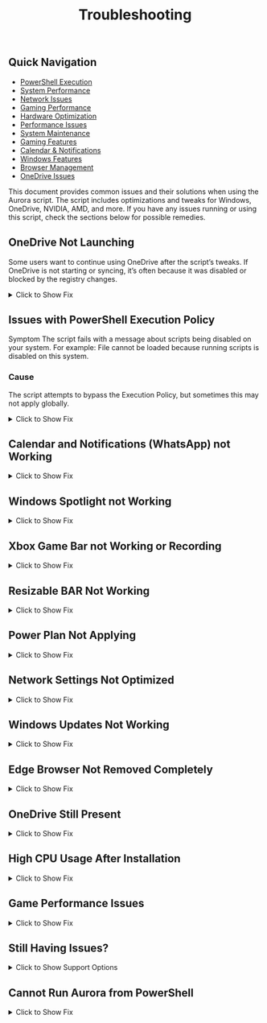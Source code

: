 
<p align="center">

<h1 align="center">Troubleshooting</h1>

<br>


## Quick Navigation
- [PowerShell Execution](#issues-with-powershell-execution-policy)
- [System Performance](#power-plan-not-applying)  
- [Network Issues](#network-settings-not-optimized)
- [Gaming Performance](#game-performance-issues)
- [Hardware Optimization](#resizable-bar-not-working)
- [Performance Issues](#high-cpu-usage-after-installation)
- [System Maintenance](#windows-updates-not-working)
- [Gaming Features](#xbox-game-bar-not-working-or-recording)
- [Calendar & Notifications](#calendar-and-notifications-whatsapp-not-working)
- [Windows Features](#windows-spotlight-not-working)
- [Browser Management](#edge-browser-not-removed-completely)
- [OneDrive Issues](#onedrive-not-launching)

This document provides common issues and their solutions when using the Aurora script. The script includes optimizations and tweaks for Windows, OneDrive, NVIDIA, AMD, and more. If you have any issues running or using this script, check the sections below for possible remedies.

## OneDrive Not Launching
Some users want to continue using OneDrive after the script’s tweaks. If OneDrive is not starting or syncing, it’s often because it was disabled or blocked by the registry changes.
<details>
<summary>Click to Show Fix</summary>
You need to Enable OneDrive and User Sync
Right-click on Start and open Windows PowerShell (or Terminal) as Admin.

Run:

```cmd
reg.exe add "HKLM\SOFTWARE\Policies\Microsoft\OneDrive" /v KFMBlockOptIn /t REG_DWORD /d 0 /f
reg.exe add "HKLM\SOFTWARE\Policies\Microsoft\Windows\OneDrive" /v DisableFileSyncNGSC /t REG_DWORD /d 0 /f
reg.exe add "HKEY_CURRENT_USER\SOFTWARE\Microsoft\Windows\CurrentVersion\Privacy" /v SettingSyncEnabled /t REG_DWORD /d 1 /f
```
Close PowerShell and restart your PC
</details>

##  Issues with PowerShell Execution Policy
Symptom
The script fails with a message about scripts being disabled on your system.
For example: File cannot be loaded because running scripts is disabled on this system.

### Cause
The script attempts to bypass the Execution Policy, but sometimes this may not apply globally.
<details>
<summary>Click to Show Fix</summary>
Fix
Open Windows PowerShell as Administrator.

Run:
```PowerShell
Set-ExecutionPolicy Bypass -Scope LocalMachine -Force
```
Close PowerShell and re-run the Aurora script as administrator.
</details>


## Calendar and Notifications (WhatsApp) not Working

<details>
<summary>Click to Show Fix</summary>

### You need to Enable the Calendar, Notifications and Background Apps 

1. Right-Click on Start and open Windows Powershell or Terminal as Admin.
2. Run the following commands:
    ```powershell
    reg.exe add "HKEY_CURRENT_USER\Software\Policies\Microsoft\Windows\Explorer" /v DisableNotificationCenter /t REG_DWORD /d 0 /f
    reg.exe add "HKEY_CURRENT_USER\Software\Microsoft\Windows\CurrentVersion\PushNotifications" /v ToastEnabled /t REG_DWORD /d 1 /f
    reg.exe add "HKEY_CURRENT_USER\SOFTWARE\Microsoft\Windows\CurrentVersion\BackgroundAccessApplications" /v GlobalUserDisabled /t REG_DWORD /d 0 /f
    ```
3. Restart Your PC to apply the changes.

</details>


## Windows Spotlight not Working

<details>
<summary>Click to Show Fix</summary>

### You need to Enable Windows Spotlight

1. Right-Click on Start and open Windows Powershell or Terminal as Admin.
2. Run the following commands:
    ```powershell
    reg.exe add "HKEY_LOCAL_MACHINE\SOFTWARE\Policies\Microsoft\Windows\CloudContent" /v DisableWindowsSpotlightOnLockScreen /t REG_DWORD /d 0 /f
    reg.exe add "HKEY_LOCAL_MACHINE\SOFTWARE\Policies\Microsoft\Windows\CloudContent" /v DisableWindowsConsumerFeatures /t REG_DWORD /d 0 /f
    reg.exe add "HKEY_LOCAL_MACHINE\SOFTWARE\Policies\Microsoft\Windows\CloudContent" /v DisableWindowsSpotlightActiveUser /t REG_DWORD /d 0 /f
    ```
3. Restart Your PC to apply the changes.

</details>


## Xbox Game Bar not Working or Recording

<details>
<summary>Click to Show Fix</summary>

### Xbox Game Bar Not Working After Aurora Installation

1. Download, Install and Launch the [Xbox App for Windows](https://www.xbox.com/en-US/apps/xbox-app-for-pc)
2. Install any missing dependencies when prompted
3. Right-Click on Start and open Windows PowerShell or Terminal as Admin
4. Run these commands to re-enable Xbox Game Bar functionality:
    ```powershell
    reg.exe add "HKEY_CURRENT_USER\System\GameConfigStore" /v GameDVR_FSEBehavior /t REG_DWORD /d 0 /f
    reg.exe add "HKEY_CURRENT_USER\System\GameConfigStore" /v GameDVR_Enabled /t REG_DWORD /d 1 /f
    reg.exe add "HKEY_CURRENT_USER\System\GameConfigStore" /v GameDVR_DXGIHonorFSEWindowsCompatible /t REG_DWORD /d 0 /f
    reg.exe add "HKEY_CURRENT_USER\System\GameConfigStore" /v GameDVR_HonorUserFSEBehaviorMode /t REG_DWORD /d 0 /f
    reg.exe add "HKEY_CURRENT_USER\System\GameConfigStore" /v GameDVR_EFSEFeatureFlags /t REG_DWORD /d 1 /f
    reg.exe add "HKLM\SOFTWARE\Policies\Microsoft\Windows\GameDVR" /v AllowGameDVR /t REG_DWORD /d 1 /f
    ```
5. Restart your PC to apply all changes

</details>


## Resizable BAR Not Working

<details>
<summary>Click to Show Fix</summary>

### Resizable BAR Issues After Aurora Installation

1. Right-Click on Start and open Windows PowerShell or Terminal as Admin
2. Run Aurora again using the command:
    ```powershell
    irm "https://ibrpride.com/Aurora" | iex
    ```
3. Navigate to GPU Tweaks section and select your GPU type (NVIDIA/AMD)
4. For NVIDIA users, select "Resizable Bar ON" option
5. Restart your PC to apply the changes
6. Verify Resizable BAR is enabled in NVIDIA Control Panel under "System Information"

Note: Make sure your system meets the hardware requirements for Resizable BAR (supported CPU, motherboard and GPU)

</details>


## Power Plan Not Applying

<details>
<summary>Click to Show Fix</summary>

### Power Plan Issues After Aurora Installation

1. Right-Click on Start and open Windows PowerShell or Terminal as Admin
2. Run these commands to reset and reapply power settings:
    ```powershell
    powercfg -restoredefaultschemes
    powercfg /setactive SCHEME_BALANCED
    ```
3. Run Aurora again using:
    ```powershell
    irm "https://ibrpride.com/Aurora" | iex
    ```
4. Navigate to Power Plan section and apply the optimizations
5. Restart your PC to ensure changes take effect

</details>


## Network Settings Not Optimized

<details>
<summary>Click to Show Fix</summary>

### Network Optimization Issues After Aurora Installation

1. Right-Click on Start and open Windows PowerShell or Terminal as Admin
2. Run Aurora again using:
    ```powershell
    irm "https://ibrpride.com/Aurora" | iex
    ```
3. The script will automatically run NetworkBufferBloatFixer.ps1 to optimize:
   - Network adapter settings
   - TCP/IP parameters
   - Network buffer sizes
   - QoS policies
4. Restart your PC to apply all changes

</details>


## Windows Updates Not Working

<details>
<summary>Click to Show Fix</summary>

### Windows Update Issues After Aurora Installation

1. Right-Click on Start and open Windows PowerShell or Terminal as Admin
2. Run Aurora again and select "Repair Windows" option
3. The RepairWindows.cmd script will:
   - Reset Windows Update components
   - Fix corrupted system files
   - Restore critical services
4. Restart your PC to apply changes

</details>


## Edge Browser Not Removed Completely

<details>
<summary>Click to Show Fix</summary>

### Edge Removal Issues After Aurora Installation

1. Right-Click on Start and open Windows PowerShell or Terminal as Admin
2. Run Aurora again and select Edge removal option
3. The RemoveEdge.ps1 script will:
   - Force stop Edge processes
   - Remove Edge installation
   - Clean up registry entries
   - Delete remaining files
4. Restart your PC to complete removal

</details>

## OneDrive Still Present

<details>
<summary>Click to Show Fix</summary>

### OneDrive Removal Issues After Aurora Installation

1. Right-Click on Start and open Windows PowerShell or Terminal as Admin
2. Run Aurora again and select OneDrive removal option
3. The OneDrive.ps1 script will:
   - Stop OneDrive processes
   - Uninstall OneDrive
   - Remove registry entries
   - Delete OneDrive folders
4. The script also disables OneDrive via registry:
   ```powershell
   reg add "HKLM\SOFTWARE\Policies\Microsoft\Windows\OneDrive" /v "DisableFileSync" /t REG_DWORD /d "1" /f
   reg add "HKLM\SOFTWARE\Policies\Microsoft\Windows\OneDrive" /v "DisableFileSyncNGSC" /t REG_DWORD /d "1" /f
   ```
5. Restart your PC to complete removal

</details>

## High CPU Usage After Installation

<details>
<summary>Click to Show Fix</summary>

### CPU Performance Issues After Aurora Installation

1. Right-Click on Start and open Windows PowerShell or Terminal as Admin
2. Run Aurora again and select:
   - Power Plan optimization (applies balanced power scheme)
   - Privacy settings (disables telemetry and background processes)
   - Components removal (removes unnecessary Windows components)
3. The scripts will optimize:
   - System services
   - Background processes
   - Power settings
4. Restart your PC to apply changes

</details>

## Game Performance Issues

<details>
<summary>Click to Show Fix</summary>

### Gaming Performance Issues After Aurora Installation

1. Right-Click on Start and open Windows PowerShell or Terminal as Admin
2. Run Aurora again and select GPU Tweaks
3. For NVIDIA users:
   - Select appropriate Resizable BAR option
   - The script will apply optimized NVIDIA profiles
4. For AMD users:
   - AuroraAMD.bat will apply optimized AMD settings
   - Registry tweaks for better performance
5. Restart your PC to apply changes

</details>


## Still Having Issues?

<details>
<summary>Click to Show Support Options</summary>

### Get Help on Discord

If you're still experiencing issues after trying the fixes above:

1. Join our Discord server: [https://discord.gg/vUGMBuVFrt](https://discord.gg/vUGMBuVFrt)
2. Open a support ticket
3. Describe your issue in detail:
   - What problem you're experiencing
   - Steps you've already tried
   - Your system specifications
4. Our support team will assist you further

</details>


## Cannot Run Aurora from PowerShell

<details>
<summary>Click to Show Fix</summary>

### PowerShell Execution Issues Due to Regional Restrictions

If you cannot run Aurora from PowerShell, this may be due to your geographical location. You can:

1. Use a VPN service to bypass regional restrictions, or
2. Run this alternative command directly in CMD or PowerShell:

```powershell
powershell Set-ExecutionPolicy Bypass -Scope Process -Force; [System.Net.ServicePointManager]::SecurityProtocol = [System.Net.ServicePointManager]::SecurityProtocol -bor 3072; Invoke-WebRequest "https://github.com/IBRHUB/Aurora/releases/download/0.5/Aurora.cmd" -OutFile "$env:temp\Aurora.cmd"; Start-process $env:temp\Aurora.cmd
```

### Note: This is a Beta Version

This is an initial version of the troubleshooting guide based on reported issues. We will continue to update and improve it as we receive more feedback from users. Issues will be addressed and solutions will be added regularly.

If you encounter any problems not listed here, please report them through our Discord support channel so we can help resolve them and add solutions to this guide.


<p align="center">
<a href="https://github.com/IBRHUB/Aurora/blob/main/Troubleshooting.ar.md">
<img src="https://upload.wikimedia.org/wikipedia/commons/0/0d/Flag_of_Saudi_Arabia.svg" alt="Saudi Flag" width="20" height="20"> &nbsp; Troubleshooting in Arabic
</a>
⠂ 
<a href="https://github.com/IBRHUB/Aurora">Aurora</a>
</p>
</p>

<br>
